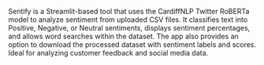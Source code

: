 Sentify is a Streamlit-based tool that uses the CardiffNLP Twitter RoBERTa model to analyze sentiment from uploaded CSV files. It classifies text into Positive, Negative, or Neutral sentiments, displays sentiment percentages, and allows word searches within the dataset. The app also provides an option to download the processed dataset with sentiment labels and scores. Ideal for analyzing customer feedback and social media data.
